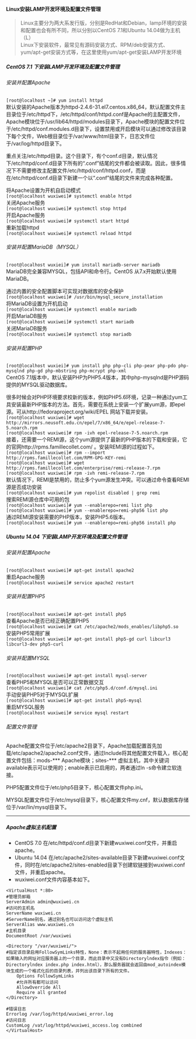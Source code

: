 #### Linux安装LAMP开发环境及配置文件管理
>Linux主要分为两大系发行版，分别是RedHat和Debian，lamp环境的安装和配置也会有所不同，所以分别以CentOS 7.1和Ubuntu 14.04做为主机（L）  
>Linux下安装软件，最常见有源码安装方式、RPM/deb安装方式、yum/apt-get安装方式等，在这里使用yum/apt-get安装LAMP开发环境  

##### CentOS 7.1 下安装LAMP开发环境及配置文件管理
###### 安装并配置Apache
`[root@localhost ~]# yum install httpd`  
默认安装的Apache版本为httpd-2.4.6-31.el7.centos.x86_64，默认配置文件主目录位于/etc/httpd下，/etc/httpd/conf/httpd.conf是Apache的主配置文件，Apache模块位于/usr/lib64/httpd/modules目录下，Apache模块的配置文件位于/etc/httpd/conf.modules.d目录下，设置禁用或开启模块可以通过修改该目录下每个文件，Web根目录位于/var/www/html目录下，日志文件位于/var/log/httpd目录下。  

重点关注/etc/httpd目录。这个目录下，有个conf.d目录，默认情况下/etc/httpd/conf.d目录下所有的“.conf”结尾的文件都会被读取。因此，很多情况下不需要修改主配置文件/etc/httpd/conf/httpd.conf，而是在/etc/httpd/conf.d目录下新建一个以“.conf”结尾的文件来完成各种配置。  

将Apache设置为开机自启动模式  
`[root@localhost wuxiwei]# systemctl enable httpd`  
关闭Apache服务  
`[root@localhost wuxiwei]# systemctl stop httpd`  
开启Apache服务  
`[root@localhost wuxiwei]# systemctl start httpd`   
重新加载httpd  
`[root@localhost wuxiwei]# systemctl reload httpd`  
###### 安装并配置MariaDB（MYSQL）
`[root@localhost wuxiei]# yum install mariadb-server mariadb`  
MariaDB完全兼容MYSQL，包括API和命令行。CentOS 从7.x开始默认使用MariaDB。  

通过内置的安全配置脚本可实现对数据库的安全保护  
`[root@localhost wuxiwei]# /usr/bin/mysql_secure_installation`  
将MariaDB设置为开机启动  
`[root@localhost wuxiwei]# systemctl enable mariadb`  
开启MariaDB服务  
`[root@localhost wuxiwei]# systemctl start mariadb`  
关闭MariaDB服务  
`[root@localhost wuxiwei]# systemctl stop mariadb`
###### 安装并配置PHP
`[root@localhost wuxiei]# yum install php php-cli php-pear php-pdo php-mysqlnd php-gd php-mbstring php-mcrypt php-xml`  
CentOS 7.1版本中，默认安装PHP为PHP5.4版本，其中php-mysqlnd是PHP源码提供的MYSQL驱动数据库。  

很多时候会对PHP环境要求校新的版本，例如PHP5.6环境，记录一种通过yum工具安装最新PHP版本的方法。首先，需要在系统上安装一个扩展yum源，即epel源。可从http://fedoraproject.org/wiki/EPEL 网站下载并安装。  
`[root@localhost wuxiwei]# wget http://mirrors.neusoft.edu.cn/epel/7/x86_64/e/epel-release-7-5.noarch.rpm`  
`[root@localhost wuxiwei]# rpm -ivh epel-release-7-5.noarch.rpm`  
接着，还需要一个REMI源，这个yum源提供了最新的PHP版本的下载和安装，它的官网http://rpms.famillecollet.com/ 。安装REMI源的过程如下。  
`[root@localhost wuxiwei]# rpm --import http://rpms.famillecollet.com/RPM-GPG-KEY-remi`  
`[root@localhost wuxiwei]# wget http://rpms.famillecollet.com/enterprise/remi-release-7.rpm`  
`[root@localhost wuxiwei]# rpm -ivh remi-release-7.rpm`  
默认情况下，REMI是禁用的，防止多个yum源发生冲突。可以通过命令查看REMI源是否成功安装  
`[root@localhost wuxiwei]# yum repolist disabled | grep remi`  
搜索REMI源仓库中可用的包  
`[root@localhost wuxiwei]# yum --enablerepo=remi list php`  
`[root@localhost wuxiwei]# yum --enablerepo=remi-php56 list php`  
通过REMI源安装需要的PHP版本，安装PHP5.6版本。  
`[root@localhost wuxiwei]# yum --enablerepo=remi-php56 install php`
##### Ubuntu 14.04 下安装LAMP开发环境及配置文件管理
###### 安装并配置Apache
`[root@localhost wuxiwei]# apt-get install apache2`  
重启Apache服务  
`[root@localhost wuxiwei]# service apache2 restart`  
###### 安装并配置PHP5
`[root@localhost wuxiwei]# apt-get install php5`  
查看Apache是否已经正确配置PHP5  
`[root@localhost wuxiwei]# cat /etc/apache2/mods_enables/libphp5.so`  
安装PHP5常用扩展  
`[root@localhost wuxiwei]# apt-get install php5-gd curl libcurl3 libcurl3-dev php5-curl`
###### 安装并配置MYSQL
`[root@localhost wuxiwei]# apt-get install mysql-server`  
查看PHP5和MYSQL是否可以正常数据交互  
`[root@localhost wuxiwei]# cat /etc/php5.d/conf.d/mysql.ini`  
手动安装PHP5对于MYSQL扩展  
`[root@localhost wuxiwei]# apt-get install php5-mysql`  
重启MYSQL服务  
`[root@localhost wuxiwei]# service mysql restart`
###### 配置文件管理
Apache配置文件位于/etc/apache2目录下，Apache加载配置首先加载/etc/apache2/apache2.conf文件，通过Include将其他配置文件载入，核心配置文件包括：mods-*** Apache模块；sites-*** 虚拟主机，其中关键词available表示可以使用的；enable表示已启用的，两者通过ln -s命令建立软连接。  

PHP5配置文件位于/etc/php5目录下，核心配置文件php.ini。  

MYSQL配置文件位于/etc/mysql目录下，核心配置文件my.cnf，默认数据库存储位于/var/lin/mysql目录下。
***

##### Apache虚拟主机配置
* CentOS 7.0 在/etc/httpd/conf.d目录下新建wuxiwei.conf文件，并重启apache。
* Ubuntu 14.04 在/etc/apache2/sites-available目录下新建wuxiwei.conf文件，同时在/etc/apache2/sites-enabled目录下创建软链接到wuxiwei.conf文件，并重启apache。
* wuxiwei.conf文件内容基本如下。
```
<VirtualHost *:80>
#管理员邮箱
ServerAdmin admin@wuxiwei.cn
#访问的主机名
ServerName wuxiwei.cn
#ServerName别名，通过别名也可以访问这个虚拟主机
ServerAlias www.wuxiwei.cn
#主机目录
DocumentRoot /var/wuxiwei

<Directory "/var/wuxiwei/">
#指定该目录启用FollowSymLinks特性，None：表示不起用任何的服务器特性，Indexes：如果输入的网址对应服务器上的一个目录，而此目录中又没有Directorylndex指令（例如：Directorylndex index.php index.html），那么服务器就会返回由mod_autoindex模块生成的一个格式化后的目录列表，并列出该目录下所有的文件。
    Options FollowSymLinks
    #允许所有都可以访问
    AllowOverride All
    Require all granted
</Directory>

#错误日志
Errorlog /var/log/httpd/wuxiwei_error.log
#访问日志
CustomLog /vat/log/httpd/wuxiwei_access.log combined
</VirtualHost>
```

